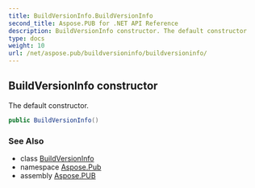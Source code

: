 ```yaml
---
title: BuildVersionInfo.BuildVersionInfo
second_title: Aspose.PUB for .NET API Reference
description: BuildVersionInfo constructor. The default constructor
type: docs
weight: 10
url: /net/aspose.pub/buildversioninfo/buildversioninfo/
---
```

## BuildVersionInfo constructor

The default constructor.

```csharp
public BuildVersionInfo()
```

### See Also

* class [BuildVersionInfo](../)
* namespace [Aspose.Pub](../../buildversioninfo/)
* assembly [Aspose.PUB](../../../)


